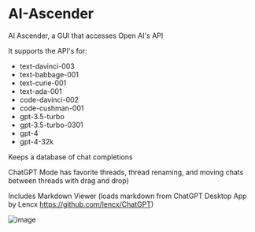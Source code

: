# AI-Ascender
AI Ascender, a GUI that accesses Open AI's API

It supports the API's for:

* text-davinci-003
* text-babbage-001
* text-curie-001
* text-ada-001
* code-davinci-002
* code-cushman-001
* gpt-3.5-turbo
* gpt-3.5-turbo-0301
* gpt-4
* gpt-4-32k

Keeps a database of chat completions

ChatGPT Mode has favorite threads, thread renaming, and moving chats between threads with drag and drop)

Includes Markdown Viewer (loads markdown from ChatGPT Desktop App by Lencx https://github.com/lencx/ChatGPT)

![image](https://user-images.githubusercontent.com/128232619/227712235-3b5009d3-d0d9-43b8-b841-e703261e8901.png)

